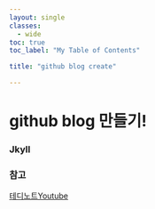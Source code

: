 ```yaml
---
layout: single
classes:
  - wide
toc: true
toc_label: "My Table of Contents"

title: "github blog create"

---
```


# github blog 만들기!

### Jkyll

### 참고
[테디노트Youtube](https://www.youtube.com/watch?v=ACzFIAOsfpM&t=395s)



